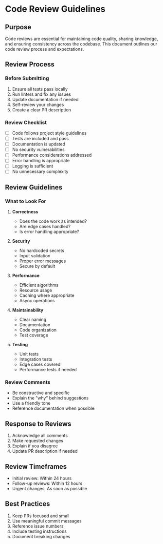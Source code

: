 # Code Review Guidelines

## Purpose
Code reviews are essential for maintaining code quality, sharing knowledge, and ensuring consistency across the codebase. This document outlines our code review process and expectations.

## Review Process

### Before Submitting
1. Ensure all tests pass locally
2. Run linters and fix any issues
3. Update documentation if needed
4. Self-review your changes
5. Create a clear PR description

### Review Checklist
- [ ] Code follows project style guidelines
- [ ] Tests are included and pass
- [ ] Documentation is updated
- [ ] No security vulnerabilities
- [ ] Performance considerations addressed
- [ ] Error handling is appropriate
- [ ] Logging is sufficient
- [ ] No unnecessary complexity

## Review Guidelines

### What to Look For
1. **Correctness**
   - Does the code work as intended?
   - Are edge cases handled?
   - Is error handling appropriate?

2. **Security**
   - No hardcoded secrets
   - Input validation
   - Proper error messages
   - Secure by default

3. **Performance**
   - Efficient algorithms
   - Resource usage
   - Caching where appropriate
   - Async operations

4. **Maintainability**
   - Clear naming
   - Documentation
   - Code organization
   - Test coverage

5. **Testing**
   - Unit tests
   - Integration tests
   - Edge cases covered
   - Performance tests if needed

### Review Comments
- Be constructive and specific
- Explain the "why" behind suggestions
- Use a friendly tone
- Reference documentation when possible

## Response to Reviews
1. Acknowledge all comments
2. Make requested changes
3. Explain if you disagree
4. Update PR description if needed

## Review Timeframes
- Initial review: Within 24 hours
- Follow-up reviews: Within 12 hours
- Urgent changes: As soon as possible

## Best Practices
1. Keep PRs focused and small
2. Use meaningful commit messages
3. Reference issue numbers
4. Include testing instructions
5. Document breaking changes 